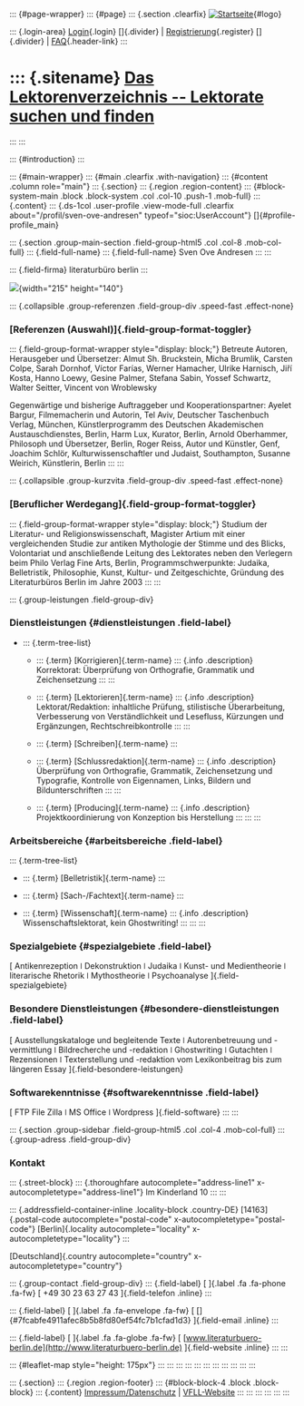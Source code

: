 ::: {#page-wrapper}
::: {#page}
::: {.section .clearfix}
[![Startseite](https://www.lektoren.de/sites/default/files/VfLL_logo.jpg)](/ "Startseite"){#logo}

::: {.login-area}
[Login](/user){.login} []{.divider} \|
[Registrierung](/user/register){.register} []{.divider} \|
[FAQ](/faq-page){.header-link}
:::

::: {.sitename}
[Das Lektorenverzeichnis -- Lektorate suchen und finden](/ "Startseite")
========================================================================
:::
:::

::: {#introduction}
:::

::: {#main-wrapper}
::: {#main .clearfix .with-navigation}
::: {#content .column role="main"}
::: {.section}
::: {.region .region-content}
::: {#block-system-main .block .block-system .col .col-10 .push-1 .mob-full}
::: {.content}
::: {.ds-1col .user-profile .view-mode-full .clearfix about="/profil/sven-ove-andresen" typeof="sioc:UserAccount"}
[]{#profile-profile_main}

::: {.section .group-main-section .field-group-html5 .col .col-8 .mob-col-full}
::: {.field-full-name}
::: {.field-full-name}
Sven Ove Andresen
:::
:::

::: {.field-firma}
literaturbüro berlin
:::

![](https://www.lektoren.de/sites/default/files/styles/profile-image-full/public/users/profile_img/logo-lbb-4.jpeg_460x300.jpg?itok=Jloa2rQp){width="215"
height="140"}

::: {.collapsible .group-referenzen .field-group-div .speed-fast .effect-none}
### [Referenzen (Auswahl)]{.field-group-format-toggler}

::: {.field-group-format-wrapper style="display: block;"}
Betreute Autoren, Herausgeber und Übersetzer: Almut Sh. Bruckstein,
Micha Brumlik, Carsten Colpe, Sarah Dornhof, Víctor Farías, Werner
Hamacher, Ulrike Harnisch, Jiří Kosta, Hanno Loewy, Gesine Palmer,
Stefana Sabin, Yossef Schwartz, Walter Seitter, Vincent von Wroblewsky

Gegenwärtige und bisherige Auftraggeber und Kooperationspartner: Ayelet
Bargur, Filmemacherin und Autorin, Tel Aviv, Deutscher Taschenbuch
Verlag, München, Künstlerprogramm des Deutschen Akademischen
Austauschdienstes, Berlin, Harm Lux, Kurator, Berlin, Arnold Oberhammer,
Philosoph und Übersetzer, Berlin, Roger Reiss, Autor und Künstler, Genf,
Joachim Schlör, Kulturwissenschaftler und Judaist, Southampton, Susanne
Weirich, Künstlerin, Berlin
:::
:::

::: {.collapsible .group-kurzvita .field-group-div .speed-fast .effect-none}
### [Beruflicher Werdegang]{.field-group-format-toggler}

::: {.field-group-format-wrapper style="display: block;"}
Studium der Literatur- und Religionswissenschaft, Magister Artium mit
einer vergleichenden Studie zur antiken Mythologie der Stimme und des
Blicks, Volontariat und anschließende Leitung des Lektorates neben den
Verlegern beim Philo Verlag Fine Arts, Berlin, Programmschwerpunkte:
Judaika, Belletristik, Philosophie, Kunst, Kultur- und Zeitgeschichte,
Gründung des Literaturbüros Berlin im Jahre 2003
:::
:::

::: {.group-leistungen .field-group-div}
### Dienstleistungen {#dienstleistungen .field-label}

-   ::: {.term-tree-list}
    -   ::: {.term}
        [Korrigieren]{.term-name}
        ::: {.info .description}
        Korrektorat: Überprüfung von Orthografie, Grammatik und
        Zeichensetzung
        :::
        :::

    -   ::: {.term}
        [Lektorieren]{.term-name}
        ::: {.info .description}
        Lektorat/Redaktion: inhaltliche Prüfung, stilistische
        Überarbeitung, Verbesserung von Verständlichkeit und Lesefluss,
        Kürzungen und Ergänzungen, Rechtschreibkontrolle
        :::
        :::

    -   ::: {.term}
        [Schreiben]{.term-name}
        :::

    -   ::: {.term}
        [Schlussredaktion]{.term-name}
        ::: {.info .description}
        Überprüfung von Orthografie, Grammatik, Zeichensetzung und
        Typografie, Kontrolle von Eigennamen, Links, Bildern und
        Bildunterschriften
        :::
        :::

    -   ::: {.term}
        [Producing]{.term-name}
        ::: {.info .description}
        Projektkoordinierung von Konzeption bis Herstellung
        :::
        :::
    :::

### Arbeitsbereiche {#arbeitsbereiche .field-label}

::: {.term-tree-list}
-   ::: {.term}
    [Belletristik]{.term-name}
    :::

-   ::: {.term}
    [Sach-/Fachtext]{.term-name}
    :::

-   ::: {.term}
    [Wissenschaft]{.term-name}
    ::: {.info .description}
    Wissenschaftslektorat, kein Ghostwriting!
    :::
    :::
:::

### Spezialgebiete {#spezialgebiete .field-label}

[ Antikenrezeption ǀ Dekonstruktion ǀ Judaika ǀ Kunst- und Medientheorie
ǀ literarische Rhetorik ǀ Mythostheorie ǀ Psychoanalyse
]{.field-spezialgebiete}

### Besondere Dienstleistungen {#besondere-dienstleistungen .field-label}

[ Ausstellungskataloge und begleitende Texte ǀ Autorenbetreuung und
-vermittlung ǀ Bildrecherche und -redaktion ǀ Ghostwriting ǀ Gutachten ǀ
Rezensionen ǀ Texterstellung und -redaktion vom Lexikonbeitrag bis zum
längeren Essay ]{.field-besondere-leistungen}

### Softwarekenntnisse {#softwarekenntnisse .field-label}

[ FTP File Zilla ǀ MS Office ǀ Wordpress ]{.field-software}
:::
:::

::: {.section .group-sidebar .field-group-html5 .col .col-4 .mob-col-full}
::: {.group-adress .field-group-div}
### Kontakt

::: {.street-block}
::: {.thoroughfare autocomplete="address-line1" x-autocompletetype="address-line1"}
Im Kinderland 10
:::
:::

::: {.addressfield-container-inline .locality-block .country-DE}
[14163]{.postal-code autocomplete="postal-code"
x-autocompletetype="postal-code"} [Berlin]{.locality
autocomplete="locality" x-autocompletetype="locality"}
:::

[Deutschland]{.country autocomplete="country"
x-autocompletetype="country"}

::: {.group-contact .field-group-div}
::: {.field-label}
[ ]{.label .fa .fa-phone .fa-fw} [ +49 30 23 63 27 43 ]{.field-telefon
.inline}
:::

::: {.field-label}
[ ]{.label .fa .fa-envelope .fa-fw} [
[]{#7fcabfe4911afec8b5b8fd80ef54fc7b1cfad1d3} ]{.field-email .inline}
:::

::: {.field-label}
[ ]{.label .fa .fa-globe .fa-fw} [
[www.literaturbuero-berlin.de](http://www.literaturbuero-berlin.de)
]{.field-website .inline}
:::
:::

::: {#leaflet-map style="height: 175px"}
:::
:::
:::
:::
:::
:::
:::
:::
:::
:::
:::

::: {.section}
::: {.region .region-footer}
::: {#block-block-4 .block .block-block}
::: {.content}
[Impressum/Datenschutz](/impressum) \|
[VFLL-Website](http://www.vfll.de)
:::
:::
:::
:::
:::
:::
